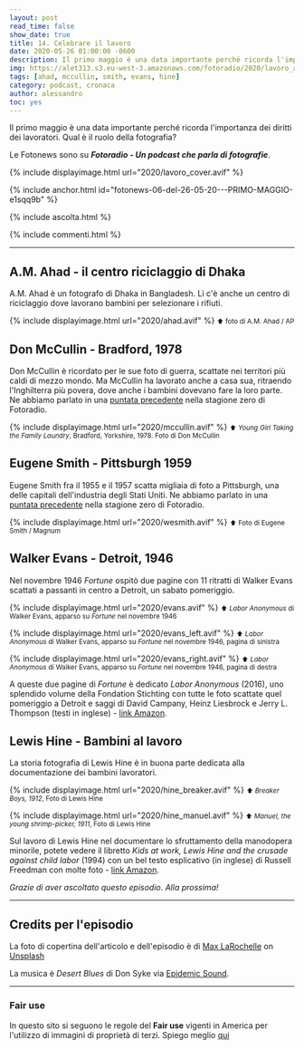 ```yaml
---
layout: post
read_time: false
show_date: true
title: 14. Celebrare il lavoro
date: 2020-05-26 01:00:00 -0600
description: Il primo maggio è una data importante perché ricorda l'importanza dei diritti dei lavoratori. Qual è il ruolo della fotografia?
img: https://alet313.s3.eu-west-3.amazonaws.com/fotoradio/2020/lavoro_article.avif
tags: [ahad, mccullin, smith, evans, hine]
category: podcast, cronaca
author: alessandro
toc: yes
---
```



Il primo maggio è una data importante perché ricorda l'importanza dei diritti dei lavoratori. Qual è il ruolo della fotografia?
<!--more-->

Le Fotonews sono su **_Fotoradio - Un podcast che parla di fotografie_**.

{% include displayimage.html url="2020/lavoro_cover.avif" %}

{% include anchor.html id="fotonews-06-del-26-05-20---PRIMO-MAGGIO-e1sqq9b" %}

{% include ascolta.html %}

{% include commenti.html %}

- - -


## A.M. Ahad - il centro riciclaggio di Dhaka

A.M. Ahad è un fotografo di Dhaka in Bangladesh. Lì c'è anche un centro di riciclaggio dove lavorano bambini per selezionare i rifiuti.

{% include displayimage.html url="2020/ahad.avif" %}
<small>⬆︎ foto di A.M. Ahad / AP</small>


## Don McCullin - Bradford, 1978

Don McCullin è ricordato per le sue foto di guerra, scattate nei territori più caldi di mezzo mondo. Ma McCullin ha lavorato anche a casa sua, ritraendo l'Inghilterra più povera, dove anche i bambini dovevano fare la loro parte.
Ne abbiamo parlato in una [puntata precedente](#) nella stagione zero di Fotoradio.

{% include displayimage.html url="2020/mccullin.avif" %}
<small>⬆︎ _Young Girl Taking the Family Laundry_, Bradford, Yorkshire, 1978. Foto di Don McCullin</small>


## Eugene Smith - Pittsburgh 1959

Eugene Smith fra il 1955 e il 1957 scatta migliaia di foto a Pittsburgh, una delle capitali dell'industria degli Stati Uniti.
Ne abbiamo parlato in una [puntata precedente](#) nella stagione zero di Fotoradio.

{% include displayimage.html url="2020/wesmith.avif" %}
<small>⬆︎ Foto di Eugene Smith / Magnum</small>


## Walker Evans - Detroit, 1946

Nel novembre 1946 _Fortune_ ospitò due pagine con 11 ritratti di Walker Evans scattati a passanti in centro a Detroit, un sabato pomeriggio.

{% include displayimage.html url="2020/evans.avif" %}
<small>⬆︎ _Labor Anonymous_ di Walker Evans, apparso su _Fortune_ nel novembre 1946</small>

{% include displayimage.html url="2020/evans_left.avif" %}
<small>⬆︎ _Labor Anonymous_ di Walker Evans, apparso su _Fortune_ nel novembre 1946, pagina di sinistra</small>

{% include displayimage.html url="2020/evans_right.avif" %}
<small>⬆︎ _Labor Anonymous_ di Walker Evans, apparso su _Fortune_ nel novembre 1946, pagina di destra</small>

A queste due pagine di _Fortune_ è dedicato _Labor Anonymous_ (2016), uno splendido volume della Fondation Stichting con tutte le foto scattate quel pomeriggio a Detroit e saggi di David Campany, Heinz Liesbrock e Jerry L. Thompson (testi in inglese) - [link Amazon](https://amzn.to/36oC1m3).

## Lewis Hine - Bambini al lavoro

La storia fotografia di Lewis Hine è in buona parte dedicata alla documentazione dei bambini lavoratori.

{% include displayimage.html url="2020/hine_breaker.avif" %}
<small>⬆︎ _Breaker Boys, 1912_, Foto di Lewis Hine</small>

{% include displayimage.html url="2020/hine_manuel.avif" %}
<small>⬆︎ _Manuel, the young shrimp-picker, 1911_, Foto di Lewis Hine</small>

Sul lavoro di Lewis Hine nel documentare lo sfruttamento della manodopera minorile, potete vedere il libretto _Kids at work, Lewis Hine and the crusade against child labor_ (1994) con un bel testo esplicativo (in inglese) di Russell Freedman con molte foto - [link Amazon](https://amzn.to/2zfG2Nz).


_Grazie di aver ascoltato questo episodio. Alla prossima!_


- - -

## Credits per l'episodio

La foto di copertina dell'articolo e dell'episodio è di [Max LaRochelle](https://unsplash.com/@maxlarochelle?utm_source=unsplash&utm_medium=referral&utm_content=creditCopyText)  on  [Unsplash](https://unsplash.com/s/photos/industry?utm_source=unsplash&utm_medium=referral&utm_content=creditCopyText)

La musica è _Desert Blues_ di Don Syke via [Epidemic Sound](https://www.epidemicsound.com/artists/don-syke).


- - -

### Fair use

In questo sito si seguono le regole del **Fair use** vigenti in America per l'utilizzo di immagini di proprietà di terzi. Spiego meglio [qui](../../fair_use.html)
